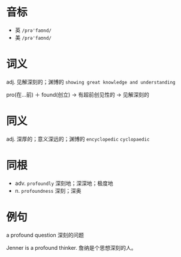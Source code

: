 # 音标

- 英 `/prə'faʊnd/`
- 美 `/prə'faʊnd/`

# 词义

adj. 见解深刻的；渊博的
`showing great knowledge and understanding`



pro(在…前) ＋ found(创立) → 有超前创见性的 → 见解深刻的

# 同义

adj. 深厚的；意义深远的；渊博的
`encyclopedic` `cyclopaedic`

# 同根

- adv. `profoundly` 深刻地；深深地；极度地
- n. `profoundness` 深刻；深奥

# 例句

a profound question
深刻的问题

Jenner is a profound thinker.
詹纳是个思想深刻的人。


